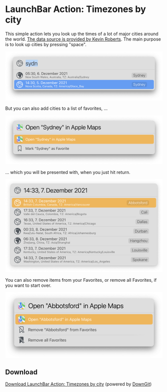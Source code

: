 # LaunchBar Action: Timezones by city

This simple action lets you look up the times of a lot of major cities around the world. [The data source is provided by Kevin Roberts](https://github.com/kevinroberts/city-timezones).
The main purpose is to look up cities by pressing "space". 
 
<img src="01.png" width="600"/> 

But you can also add cities to a list of favorites, …

<img src="02.png" width="600"/> 

… which you will be presented with, when you just hit return. 

<img src="03.png" width="600"/> 

You can also remove items from your Favorites, or remove all Favorites, if you want to start over. 

<img src="04.png" width="600"/> 

## Download

[Download LaunchBar Action: Timezones by city](https://minhaskamal.github.io/DownGit/#/home?url=https://github.com/Ptujec/LaunchBar/tree/master/Timezones) (powered by [DownGit](https://github.com/MinhasKamal/DownGit))